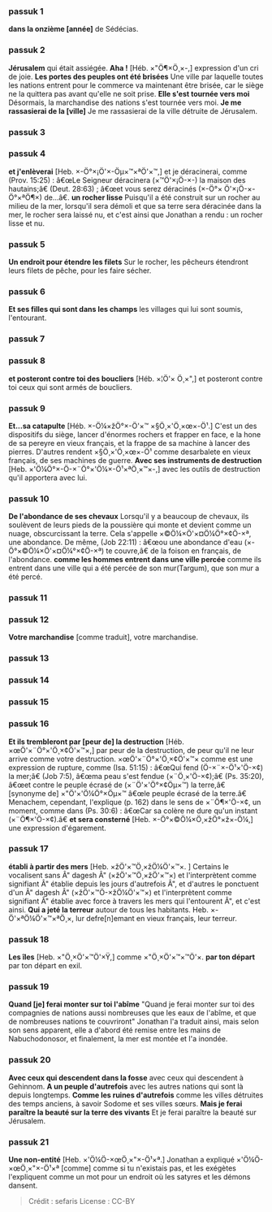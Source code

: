 
### passuk 1
<b>dans la onzième [année]</b> de Sédécias.

### passuk 2
<b>Jérusalem</b> qui était assiégée.
<b>Aha !</b> [Héb. ×"Ö¶×Ö¸×-,] expression d'un cri de joie.
<b>Les portes des peuples ont été brisées</b> Une ville par laquelle toutes les nations entrent pour le commerce va maintenant être brisée, car le siège ne la quittera pas avant qu'elle ne soit prise.
<b>Elle s'est tournée vers moi</b> Désormais, la marchandise des nations s'est tournée vers moi.
<b>Je me rassasierai de la [ville]</b> Je me rassasierai de la ville détruite de Jérusalem.

### passuk 3

### passuk 4
<b>et j'enlèverai</b> [Heb. ×-Ö°×¡Ö'×-Öµ×™×ªÖ'×™,] et je déracinerai, comme (Prov. 15:25) : â€œLe Seigneur déracinera (×™Ö'×¡Ö-×-) la maison des hautains;â€ (Deut. 28:63) ; â€œet vous serez déracinés (×-Ö°× Ö'×¡Ö-×-Ö°×ªÖ¶×) de...â€.
<b>un rocher lisse</b> Puisqu'il a été construit sur un rocher au milieu de la mer, lorsqu'il sera démoli et que sa terre sera déracinée dans la mer, le rocher sera laissé nu, et c'est ainsi que Jonathan a rendu : un rocher lisse et nu.

### passuk 5
<b>Un endroit pour étendre les filets</b> Sur le rocher, les pêcheurs étendront leurs filets de pêche, pour les faire sécher.

### passuk 6
<b>Et ses filles qui sont dans les champs</b> les villages qui lui sont soumis, l'entourant.

### passuk 7

### passuk 8
<b>et posteront contre toi des boucliers</b> [Héb. ×¦Ö'× Ö¸×",] et posteront contre toi ceux qui sont armés de boucliers.

### passuk 9
<b>Et...sa catapulte</b> [Héb. ×-Ö¼×žÖ°×-Ö'×™ ×§Ö¸×'Ö¸×œ×-Ö¹.] C'est un des dispositifs du siège, lancer d'énormes rochers et frapper en face, e la hone de sa pereyre en vieux français, et la frappe de sa machine à lancer des pierres. D'autres rendent ×§Ö¸×'Ö¸×œ×-Ö¹ comme desarbalete en vieux français, de ses machines de guerre.
<b>Avec ses instruments de destruction</b> [Heb. ×'Ö¼Ö°×-Ö-×¨Ö°×'Ö¼×-Ö¹×ªÖ¸×™×-,] avec les outils de destruction qu'il apportera avec lui.

### passuk 10
<b>De l'abondance de ses chevaux</b> Lorsqu'il y a beaucoup de chevaux, ils soulèvent de leurs pieds de la poussière qui monte et devient comme un nuage, obscurcissant la terre. Cela s'appelle ×©Ö¼×Ö'×¤Ö¼Ö°×¢Ö-×ª, une abondance. De même, (Job 22:11) : â€œou une abondance d'eau (×-Ö°×©Ö¼×Ö'×¤Ö¼°×¢Ö-×ª) te couvre,â€ de la foison en français, de l'abondance.
<b>comme les hommes entrent dans une ville percée</b> comme ils entrent dans une ville qui a été percée de son mur(Targum), que son mur a été percé.

### passuk 11

### passuk 12
<b>Votre marchandise</b> [comme traduit], votre marchandise.

### passuk 13

### passuk 14

### passuk 15

### passuk 16
<b>Et ils trembleront par [peur de] la destruction</b> [Héb. ×œÖ'×¨Ö°×'Ö¸×¢Ö'×™×,] par peur de la destruction, de peur qu'il ne leur arrive comme votre destruction.
×œÖ'×¨Ö°×'Ö¸×¢Ö'×™× comme est une expression de rupture, comme (Isa. 51:15) : â€œQui fend (Ö-×¨×-Ö¹×'Ö-×¢) la mer;â€ (Job 7:5), â€œma peau s'est fendue (×¨Ö¸×'Ö-×¢);â€ (Ps. 35:20), â€œet contre le peuple écrasé de (×¨Ö'×'Ö°×¢Öµ×™) la terre,â€ [synonyme de] ×"Ö'×'Ö¼Ö°×Öµ×™ â€œle peuple écrasé de la terre.â€ Menachem, cependant, l'explique (p. 162) dans le sens de ×¨Ö¶×'Ö-×¢, un moment, comme dans (Ps. 30:6) : â€œCar sa colère ne dure qu'un instant (×¨Ö¶×'Ö-×¢).â€
<b>et sera consterné</b> [Heb. ×-Ö°×©Ö¼×Ö¸×žÖ°×ž×-Ö¼,] une expression d'égarement.

### passuk 17
<b>établi à partir des mers</b> [Heb. ×žÖ'×™Ö¸×žÖ¼Ö'×™×. ] Certains le vocalisent sans Â" dagesh Â" (×žÖ'×™Ö¸×žÖ'×™×) et l'interprètent comme signifiant Â" établie depuis les jours d'autrefois Â", et d'autres le ponctuent d'un Â" dagesh Â" (×žÖ'×™Ö-×žÖ¼Ö'×™×) et l'interprètent comme signifiant Â" établie avec force à travers les mers qui l'entourent Â", et c'est ainsi.
<b>Qui a jeté la terreur</b> autour de tous les habitants.
Heb. ×-Ö'×ªÖ¼Ö'×™×ªÖ¸×, lur defre[n]emant en vieux français, leur terreur.

### passuk 18
<b>Les îles</b> [Heb. ×"Ö¸×Ö'×™Ö'×Ÿ,] comme ×"Ö¸×Ö'×™×™Ö'×.
<b>par ton départ</b> par ton départ en exil.

### passuk 19
<b>Quand [je] ferai monter sur toi l'abîme</b> "Quand je ferai monter sur toi des compagnies de nations aussi nombreuses que les eaux de l'abîme, et que de nombreuses nations te couvriront" Jonathan l'a traduit ainsi, mais selon son sens apparent, elle a d'abord été remise entre les mains de Nabuchodonosor, et finalement, la mer est montée et l'a inondée.

### passuk 20
<b>Avec ceux qui descendent dans la fosse</b> avec ceux qui descendent à Gehinnom.
<b>A un peuple d'autrefois</b> avec les autres nations qui sont là depuis longtemps.
<b>Comme les ruines d'autrefois</b> comme les villes détruites des temps anciens, à savoir Sodome et ses villes sœurs.
<b>Mais je ferai paraître la beauté sur la terre des vivants</b> Et je ferai paraître la beauté sur Jérusalem.

### passuk 21
<b>Une non-entité</b> [Heb. ×'Ö¼Ö-×œÖ¸×"×-Ö¹×ª.] Jonathan a expliqué ×'Ö¼Ö-×œÖ¸×"×-Ö¹×ª [comme] comme si tu n'existais pas, et les exégètes l'expliquent comme un mot pour un endroit où les satyres et les démons dansent.

>Crédit : sefaris
>License : CC-BY